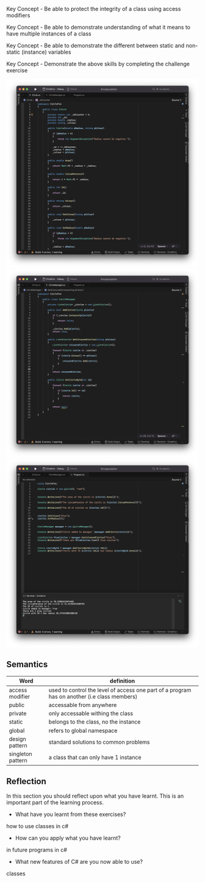 Key Concept - Be able to protect the integrity of a class using access modifiers

Key Concept - Be able to demonstrate understanding of what it means to have multiple instances of a class

Key Concept - Be able to demonstrate the different between static and non-static (instance) variables

Key Concept - Demonstrate the above skills by completing the challenge exercise

<img src="images/circ1.png">

<img src="images/circ2.png">

<img src="images/main11.png">


## Semantics 

| Word | definition|
|---|---|
|access modifier| used to control the level of access one part of a program has on another (i.e class members)|		
|public | accessable from anywhere |
|private | only accessable withing the class |
|static |belongs to the class, no the instance |
|global	| refers to global namespace |
|design pattern| standard solutions to common problems |
|singleton pattern| a class that can only have 1 instance |


	



## Reflection

In this section you should reflect upon what you have learnt. This is an important part of the learning process.
- What have you learnt from these exercises?

how to use classes in c#


- How can you apply what you have learnt?

in future programs in c#


- What new features of C# are you now able to use?

classes
